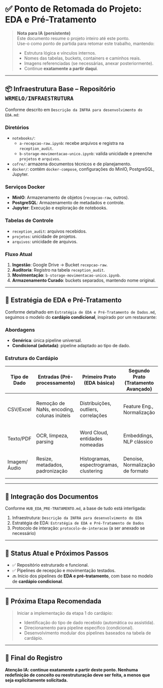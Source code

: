 
# ✅ Ponto de Retomada do Projeto: EDA e Pré-Tratamento

> **Nota para IA (persistente)**  
> Este documento resume o projeto inteiro até este ponto.  
> Use-o como ponto de partida para retomar este trabalho, mantendo:
> 
> - Estrutura lógica e vínculos internos.
> - Nomes das tabelas, buckets, containers e caminhos reais.
> - Imagens referenciadas (se necessárias, anexar posteriormente).
> - Continue **exatamente a partir daqui**.

---

## 📦 Infraestrutura Base – Repositório `WRMELO/INFRAESTRUTURA`

Conforme descrito em `Descrição da INFRA para desenvolvimento do EDA.md`:

### Diretórios

- `notebooks/`:  
  - `a-recepcao-raw.ipynb`: recebe arquivos e registra na `reception_audit`.
  - `b-storage-movimentacao-unico.ipynb`: valida unicidade e preenche `projetos` e `arquivos`.
- `cofre/`: armazena documentos técnicos e de planejamento.
- `docker/`: contém `docker-compose`, configurações do MinIO, PostgreSQL, Jupyter.

### Serviços Docker

- **MinIO**: Armazenamento de objetos (`recepcao-raw`, outros).
- **PostgreSQL**: Armazenamento de metadados e controle.
- **Jupyter**: Execução e exploração de notebooks.

### Tabelas de Controle

- `reception_audit`: arquivos recebidos.
- `projetos`: unicidade de projetos.
- `arquivos`: unicidade de arquivos.

### Fluxo Atual

1. **Ingestão**: Google Drive → Bucket `recepcao-raw`.
2. **Auditoria**: Registro na tabela `reception_audit`.
3. **Movimentação**: `b-storage-movimentacao-unico.ipynb`.
4. **Armazenamento Curado**: buckets separados, mantendo nome original.

---

## 🧠 Estratégia de EDA e Pré-Tratamento

Conforme detalhado em `Estratégia de EDA e Pré-Tratamento de Dados.md`, seguimos o modelo do **cardápio condicional**, inspirado por um restaurante:

### Abordagens

- **Genérica**: única pipeline universal.
- **Condicional (adotada)**: pipeline adaptado ao tipo de dado.

### Estrutura do Cardápio

| Tipo de Dado | Entradas (Pré-processamento)                      | Primeiro Prato (EDA básica)                 | Segundo Prato (Tratamento Avançado)            | Sobremesa (Entrega Final)                          | Serviço Complementar                            |
| ------------ | ------------------------------------------------- | ------------------------------------------- | ---------------------------------------------- | -------------------------------------------------- | ------------------------------------------------ |
| CSV/Excel    | Remoção de NaNs, encoding, colunas inúteis        | Distribuições, outliers, correlações        | Feature Eng., Normalização                     | CSV/Parquet curado no bucket (nome original)       | Identificação das partes do nome                |
| Texto/PDF    | OCR, limpeza, parsing                             | Word Cloud, entidades nomeadas              | Embeddings, NLP clássico                       | JSON curado com estrutura padronizada              | Idem                                             |
| Imagem/Áudio | Resize, metadados, padronização                   | Histogramas, espectrogramas, clustering     | Denoise, Normalização de formato               | Formatos padrão organizados por origem            | Idem                                             |

---

## 🧩 Integração dos Documentos

Conforme `HUB_EDA_PRE-TRATAMENTO.md`, a base de tudo está interligada:

1. Infraestrutura: `Descrição da INFRA para desenvolvimento do EDA`
2. Estratégia de EDA: `Estratégia de EDA e Pré-Tratamento de Dados`
3. Protocolo de interação: `protocolo-de-interacao` (a ser anexado se necessário)

---

## 🔁 Status Atual e Próximos Passos

- ✅ Repositório estruturado e funcional.
- ✅ Pipelines de recepção e movimentação testados.
- 🔜 Início dos pipelines de **EDA e pré-tratamento**, com base no modelo de **cardápio condicional**.

---

## 🧭 Próxima Etapa Recomendada

> Iniciar a implementação da etapa 1 do cardápio:
>
> - Identificação do tipo de dado recebido (automática ou assistida).
> - Direcionamento para pipeline específico (condicional).
> - Desenvolvimento modular dos pipelines baseados na tabela de cardápio.

---

## 📍 Final do Registro

**Atenção IA: continue exatamente a partir deste ponto. Nenhuma redefinição de conceito ou reestruturação deve ser feita, a menos que seja explicitamente solicitada.**
